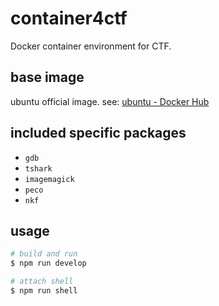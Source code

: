 # container4ctf

Docker container environment for CTF.

## base image

ubuntu official image. see: [ubuntu \- Docker Hub](https://hub.docker.com/_/ubuntu/)

## included specific packages

- `gdb`
- `tshark`
- `imagemagick`
- `peco`
- `nkf`

## usage

```bash
# build and run
$ npm run develop

# attach shell
$ npm run shell
```
